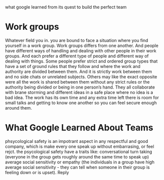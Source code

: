 
what google learned from its quest to build the perfect team
 
 
 # Work groups



Whatever field you in. you are bound to face a situation where you find yourself in a work group. Work groups differs from one another. And people have different ways of handling and dealing with other people in their work groups. And each prefer a different type of people and different way of dealing with things. Some people prefer strict and ordered group types that have a set of ground rules that they follow and where the work and authority are divided between them. And it is strictly work between them and no side chats or unrelated subjects. Others may like the exact opposite were all the work is shared between them without any strict rules or the authority being divided or being in one person’s hand. They all collaborate with brane storming and different ideas in a safe place where no idea is a bad idea. The work has its own time and any extra time left there is room for small talks and getting to know one another so you can feel secure enough around them. 




# What Google Learned About Teams
phsycological safety is an impotrant aspect in any respectful and good company, which is make every one speak up without embarrasing, or feel rejct.
the psycological safety have a traits like:
conversational turn taking (everyone in the group gets roughly around the same time to speak up)
average social sensitivity or empathy (the individuals in a group have high average social sensitivity - they can tell when someone in their group is feeling down or is upset).
 Reply
